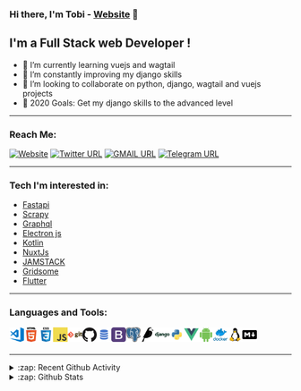 ### Hi there, I'm Tobi -  [Website][website] 👋

## I'm a Full Stack web Developer !
- 🔭 I’m currently learning vuejs and wagtail
- 🌱 I’m constantly improving my django skills
- 👯 I’m looking to collaborate on python, django, wagtail and vuejs projects
- 🥅 2020 Goals: Get my django skills to the advanced level

---

### Reach Me:

[![Website](https://img.shields.io/website?label=tobidegnon.com&style=for-the-badge&url=https%3A%2F%2Fcodestackr.com)](https://tobidegnon.herokuapp.com)
[![Twitter URL](https://img.shields.io/twitter/url?color=%231DA1F2&label=Follow%20%40Tobi-DE&logo=twitter&style=for-the-badge&url=https%3A%2F%2Ftwitter%2FTobi71110248)](https://twitter.com/Tobi71110248?ref_src=twsrc%5Etfw)
[![GMAIL URL](https://img.shields.io/twitter/url?color=%23D14836&label=GMAIL%20CONTACT&logo=gmail&style=for-the-badge&url=https%3A%2F%2Ftwitter.com%2FTobi71110248)](mailto:degnonfrancis@gmail.com)
[![Telegram URL](https://img.shields.io/twitter/url?color=%232CA5E0&label=Telegram&logo=telegram&style=for-the-badge&url=https%3A%2F%2Ft.me%2FTobi_DE1999)](https://t.me/Tobi_DE1999)


---

### Tech I'm interested in:

- [Fastapi](https://github.com/tiangolo/fastapi)
- [Scrapy](https://github.com/scrapy/scrapy)
- [Graphql](https://graphql.org/)
- [Electron js](https://www.electronjs.org/)
- [Kotlin](https://kotlinlang.org/) 
- [NuxtJs](https://fr.nuxtjs.org/)
- [JAMSTACK](https://jamstack.org/)
- [Gridsome](https://gridsome.org/)
- [Flutter](https://flutter.dev/)

---


### Languages and Tools:

<img align="left" alt="Visual Studio Code" width="26px" src="https://raw.githubusercontent.com/github/explore/80688e429a7d4ef2fca1e82350fe8e3517d3494d/topics/visual-studio-code/visual-studio-code.png" />
<img align="left" alt="HTML5" width="26px" src="https://raw.githubusercontent.com/github/explore/80688e429a7d4ef2fca1e82350fe8e3517d3494d/topics/html/html.png" />
<img align="left" alt="CSS3" width="26px" src="https://raw.githubusercontent.com/github/explore/80688e429a7d4ef2fca1e82350fe8e3517d3494d/topics/css/css.png" />
<img align="left" alt="JavaScript" width="26px" src="https://raw.githubusercontent.com/github/explore/80688e429a7d4ef2fca1e82350fe8e3517d3494d/topics/javascript/javascript.png" />
<img align="left" alt="Git" width="26px" src="https://raw.githubusercontent.com/github/explore/80688e429a7d4ef2fca1e82350fe8e3517d3494d/topics/git/git.png" />
<img align="left" alt="GitHub" width="26px" src="https://raw.githubusercontent.com/github/explore/78df643247d429f6cc873026c0622819ad797942/topics/github/github.png" />
<img align="left" alt="SQL" width="26px" src="https://raw.githubusercontent.com/github/explore/80688e429a7d4ef2fca1e82350fe8e3517d3494d/topics/sql/sql.png" />
<img align="left" alt="Bootsrap" width="26px" src="https://raw.githubusercontent.com/github/explore/80688e429a7d4ef2fca1e82350fe8e3517d3494d/topics/bootstrap/bootstrap.png" />
<img align="left" alt="postgres" width="26px" src="https://raw.githubusercontent.com/github/explore/80688e429a7d4ef2fca1e82350fe8e3517d3494d/topics/postgresql/postgresql.png"/>
<img align="left" alt="wagtail" width="26px" src="https://raw.githubusercontent.com/github/explore/80688e429a7d4ef2fca1e82350fe8e3517d3494d/topics/wagtail/wagtail.png" />
<img align="left" alt="django" width="26px" src="https://raw.githubusercontent.com/github/explore/80688e429a7d4ef2fca1e82350fe8e3517d3494d/topics/django/django.png" />
<img align="left" alt="python" width="26px" src="https://raw.githubusercontent.com/github/explore/80688e429a7d4ef2fca1e82350fe8e3517d3494d/topics/python/python.png" />
<img align="left" alt="vuejs" width="26px" src="https://raw.githubusercontent.com/github/explore/80688e429a7d4ef2fca1e82350fe8e3517d3494d/topics/vue/vue.png" />
<img align="left" alt="android" width="26px" src="https://raw.githubusercontent.com/github/explore/80688e429a7d4ef2fca1e82350fe8e3517d3494d/topics/android/android.png" />
<img align="left" alt="docker" width="26px" src="https://raw.githubusercontent.com/github/explore/80688e429a7d4ef2fca1e82350fe8e3517d3494d/topics/docker/docker.png" />
<img align="left" alt="linux" width="26px" src="https://raw.githubusercontent.com/github/explore/80688e429a7d4ef2fca1e82350fe8e3517d3494d/topics/linux/linux.png" />
<img align="left" alt="markdown" width="26px" src="https://raw.githubusercontent.com/github/explore/80688e429a7d4ef2fca1e82350fe8e3517d3494d/topics/markdown/markdown.png" />

<br/>
<br/>

---

<details>
  <summary>:zap: Recent Github Activity</summary>

  <!--START_SECTION:activity-->
1. 🎉 Merged PR [#1](https://github.com//PyCrafting/cookiecutter-django-rest/pull/1) in [PyCrafting/cookiecutter-django-rest](https://github.com//PyCrafting/cookiecutter-django-rest)
2. 💪 Opened PR [#1](https://github.com//PyCrafting/cookiecutter-django-rest/pull/1) in [PyCrafting/cookiecutter-django-rest](https://github.com//PyCrafting/cookiecutter-django-rest)
  <!--END_SECTION:activity-->

</details>

<details>
  <summary>:zap: Github Stats</summary>

 <img align="left" alt="Tobi-De Github Stats" src="https://github-readme-stats.tobi-de.vercel.app/api?username=Tobi-De&count_private=true&hide_border=true&theme=algolia" />

 </details>


[website]: https://tobidegnon.herokuapp.com/
